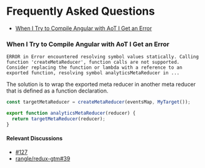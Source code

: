# Frequently Asked Questions

 - [When I Try to Compile Angular with AoT I Get an Error](#when-i-try-to-compile-angular-with-aot-i-get-an-error)

### When I Try to Compile Angular with AoT I Get an Error

```
ERROR in Error encountered resolving symbol values statically. Calling function 'createMetaReducer', function calls are not supported. Consider replacing the function or lambda with a reference to an exported function, resolving symbol analyticsMetaReducer in ...
```

The solution is to wrap the exported meta reducer in another meta reducer that is defined as a function declaration.

```typescript
const targetMetaReducer = createMetaReducer(eventsMap, MyTarget());

export function analyticsMetaReducer(reducer) {
  return targetMetaReducer(reducer);
}
```

#### Relevant Discussions
 - [#127](https://github.com/rangle/redux-beacon/issues/127)
 - [rangle/redux-gtm#39](https://github.com/rangle/redux-gtm/issues/39)
